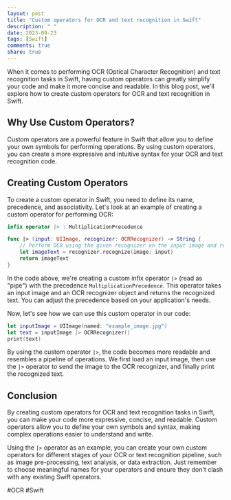 ```yaml
---
layout: post
title: "Custom operators for OCR and text recognition in Swift"
description: " "
date: 2023-09-23
tags: [Swift]
comments: true
share: true
---
```


When it comes to performing OCR (Optical Character Recognition) and text recognition tasks in Swift, having custom operators can greatly simplify your code and make it more concise and readable. In this blog post, we'll explore how to create custom operators for OCR and text recognition in Swift.

## Why Use Custom Operators?

Custom operators are a powerful feature in Swift that allow you to define your own symbols for performing operations. By using custom operators, you can create a more expressive and intuitive syntax for your OCR and text recognition code.

## Creating Custom Operators

To create a custom operator in Swift, you need to define its name, precedence, and associativity. Let's look at an example of creating a custom operator for performing OCR:

```swift
infix operator |> : MultiplicationPrecedence

func |> (input: UIImage, recognizer: OCRRecognizer) -> String {
    // Perform OCR using the given recognizer on the input image and return the recognized text
    let imageText = recognizer.recognize(image: input)
    return imageText
}
```

In the code above, we're creating a custom infix operator `|>` (read as "pipe") with the precedence `MultiplicationPrecedence`. This operator takes an input image and an OCR recognizer object and returns the recognized text. You can adjust the precedence based on your application's needs.

Now, let's see how we can use this custom operator in our code:

```swift
let inputImage = UIImage(named: "example_image.jpg")
let text = inputImage |> OCRRecognizer()
print(text)
```

By using the custom operator `|>`, the code becomes more readable and resembles a pipeline of operations. We first load an input image, then use the `|>` operator to send the image to the OCR recognizer, and finally print the recognized text.

## Conclusion

By creating custom operators for OCR and text recognition tasks in Swift, you can make your code more expressive, concise, and readable. Custom operators allow you to define your own symbols and syntax, making complex operations easier to understand and write.

Using the `|>` operator as an example, you can create your own custom operators for different stages of your OCR or text recognition pipeline, such as image pre-processing, text analysis, or data extraction. Just remember to choose meaningful names for your operators and ensure they don't clash with any existing Swift operators.

#OCR #Swift